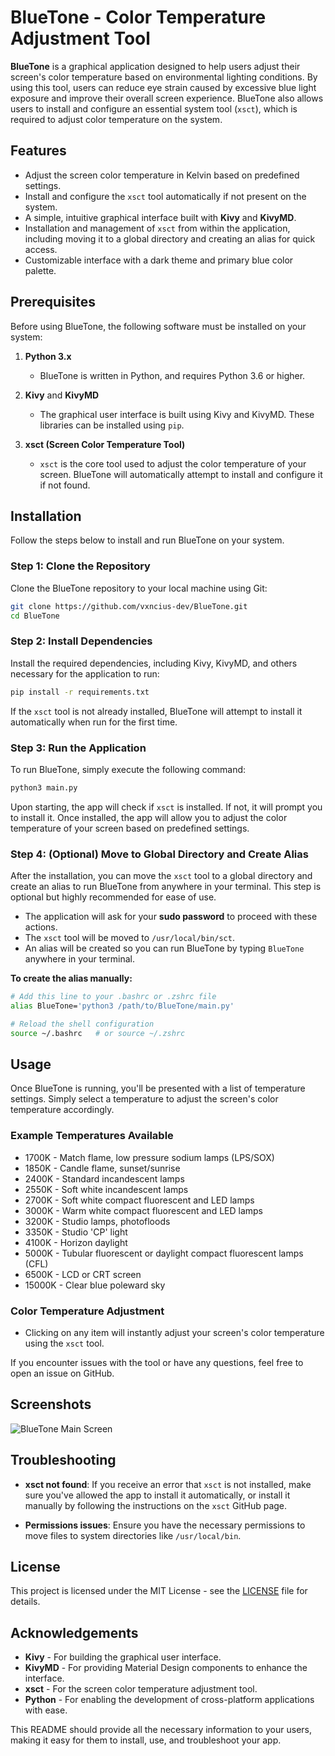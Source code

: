# BlueTone - Color Temperature Adjustment Tool

**BlueTone** is a graphical application designed to help users adjust their screen's color temperature based on environmental lighting conditions. By using this tool, users can reduce eye strain caused by excessive blue light exposure and improve their overall screen experience. BlueTone also allows users to install and configure an essential system tool (`xsct`), which is required to adjust color temperature on the system.

## Features

- Adjust the screen color temperature in Kelvin based on predefined settings.
- Install and configure the `xsct` tool automatically if not present on the system.
- A simple, intuitive graphical interface built with **Kivy** and **KivyMD**.
- Installation and management of `xsct` from within the application, including moving it to a global directory and creating an alias for quick access.
- Customizable interface with a dark theme and primary blue color palette.

## Prerequisites

Before using BlueTone, the following software must be installed on your system:

1. **Python 3.x**
   - BlueTone is written in Python, and requires Python 3.6 or higher.
   
2. **Kivy** and **KivyMD**
   - The graphical user interface is built using Kivy and KivyMD. These libraries can be installed using `pip`.
   
3. **xsct (Screen Color Temperature Tool)**
   - `xsct` is the core tool used to adjust the color temperature of your screen. BlueTone will automatically attempt to install and configure it if not found.

## Installation

Follow the steps below to install and run BlueTone on your system.

### Step 1: Clone the Repository

Clone the BlueTone repository to your local machine using Git:

```bash
git clone https://github.com/vxncius-dev/BlueTone.git
cd BlueTone
```

### Step 2: Install Dependencies

Install the required dependencies, including Kivy, KivyMD, and others necessary for the application to run:

```bash
pip install -r requirements.txt
```

If the `xsct` tool is not already installed, BlueTone will attempt to install it automatically when run for the first time.

### Step 3: Run the Application

To run BlueTone, simply execute the following command:

```bash
python3 main.py
```

Upon starting, the app will check if `xsct` is installed. If not, it will prompt you to install it. Once installed, the app will allow you to adjust the color temperature of your screen based on predefined settings.

### Step 4: (Optional) Move to Global Directory and Create Alias

After the installation, you can move the `xsct` tool to a global directory and create an alias to run BlueTone from anywhere in your terminal. This step is optional but highly recommended for ease of use.

- The application will ask for your **sudo password** to proceed with these actions.
- The `xsct` tool will be moved to `/usr/local/bin/sct`.
- An alias will be created so you can run BlueTone by typing `BlueTone` anywhere in your terminal.

**To create the alias manually:**

```bash
# Add this line to your .bashrc or .zshrc file
alias BlueTone='python3 /path/to/BlueTone/main.py'

# Reload the shell configuration
source ~/.bashrc   # or source ~/.zshrc
```

## Usage

Once BlueTone is running, you'll be presented with a list of temperature settings. Simply select a temperature to adjust the screen's color temperature accordingly.

### Example Temperatures Available

- 1700K - Match flame, low pressure sodium lamps (LPS/SOX)
- 1850K - Candle flame, sunset/sunrise
- 2400K - Standard incandescent lamps
- 2550K - Soft white incandescent lamps
- 2700K - Soft white compact fluorescent and LED lamps
- 3000K - Warm white compact fluorescent and LED lamps
- 3200K - Studio lamps, photofloods
- 3350K - Studio 'CP' light
- 4100K - Horizon daylight
- 5000K - Tubular fluorescent or daylight compact fluorescent lamps (CFL)
- 6500K - LCD or CRT screen
- 15000K - Clear blue poleward sky

### Color Temperature Adjustment

- Clicking on any item will instantly adjust your screen's color temperature using the `xsct` tool.
  
If you encounter issues with the tool or have any questions, feel free to open an issue on GitHub.

## Screenshots

![BlueTone Main Screen](images/screenshot1.png)

## Troubleshooting

- **xsct not found**: If you receive an error that `xsct` is not installed, make sure you've allowed the app to install it automatically, or install it manually by following the instructions on the `xsct` GitHub page.
  
- **Permissions issues**: Ensure you have the necessary permissions to move files to system directories like `/usr/local/bin`.

## License

This project is licensed under the MIT License - see the [LICENSE](LICENSE) file for details.

## Acknowledgements

- **Kivy** - For building the graphical user interface.
- **KivyMD** - For providing Material Design components to enhance the interface.
- **xsct** - For the screen color temperature adjustment tool.
- **Python** - For enabling the development of cross-platform applications with ease.

This README should provide all the necessary information to your users, making it easy for them to install, use, and troubleshoot your app.
